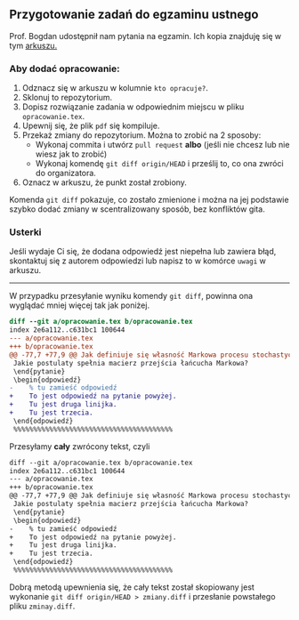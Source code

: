 ## Przygotowanie zadań do egzaminu ustnego

Prof. Bogdan udostępnił nam pytania na egzamin.
Ich kopia znajduję się w tym [arkuszu.](https://docs.google.com/spreadsheets/d/1F0lyvLjYyfNODudUN2nthQ9vvAZUmfRzZxIS6NAlk0s/edit#gid=0)

### Aby dodać opracowanie:
1. Odznacz się w arkuszu w kolumnie `kto opracuje?`.
1. Sklonuj to repozytorium.
1. Dopisz rozwiązanie zadania w odpowiednim miejscu w pliku `opracowanie.tex`.
1. Upewnij się, że plik `pdf` się kompiluje.
1. Przekaż zmiany do repozytorium. Można to zrobić na 2 sposoby:
    - Wykonaj commita i utwórz `pull request` **albo** (jeśli nie chcesz lub nie wiesz jak to zrobić)
    - Wykonaj komendę `git diff origin/HEAD` i prześlij to, co ona zwróci do organizatora.
1. Oznacz w arkuszu, że punkt został zrobiony.

Komenda `git diff` pokazuje, co zostało zmienione i można na jej podstawie szybko
dodać zmiany w scentralizowany sposób, bez konfliktów gita.

### Usterki
Jeśli wydaje Ci się, że dodana odpowiedź jest niepełna lub zawiera błąd,
skontaktuj się z autorem odpowiedzi lub napisz to w komórce `uwagi` w arkuszu.


--------

W przypadku przesyłanie wyniku komendy `git diff`,
powinna ona wyglądać mniej więcej tak jak poniżej.
``` diff
diff --git a/opracowanie.tex b/opracowanie.tex
index 2e6a112..c631bc1 100644
--- a/opracowanie.tex
+++ b/opracowanie.tex
@@ -77,7 +77,9 @@ Jak definiuje się własność Markowa procesu stochastycznego?
 Jakie postulaty spełnia macierz przejścia łańcucha Markowa?
 \end{pytanie}
 \begin{odpowiedź}
-    % tu zamieść odpowiedź
+    To jest odpowiedź na pytanie powyżej.
+    Tu jest druga linijka.
+    Tu jest trzecia.
 \end{odpowiedź}
 %%%%%%%%%%%%%%%%%%%%%%%%%%%%%%%%%%%%%%%%

```

Przesyłamy **cały** zwrócony tekst, czyli
``` txt
diff --git a/opracowanie.tex b/opracowanie.tex
index 2e6a112..c631bc1 100644
--- a/opracowanie.tex
+++ b/opracowanie.tex
@@ -77,7 +77,9 @@ Jak definiuje się własność Markowa procesu stochastycznego?
 Jakie postulaty spełnia macierz przejścia łańcucha Markowa?
 \end{pytanie}
 \begin{odpowiedź}
-    % tu zamieść odpowiedź
+    To jest odpowiedź na pytanie powyżej.
+    Tu jest druga linijka.
+    Tu jest trzecia.
 \end{odpowiedź}
 %%%%%%%%%%%%%%%%%%%%%%%%%%%%%%%%%%%%%%%%

```

Dobrą metodą upewnienia się, że cały tekst został skopiowany jest wykonanie
`git diff origin/HEAD > zmiany.diff` i przesłanie powstałego pliku `zminay.diff`.
